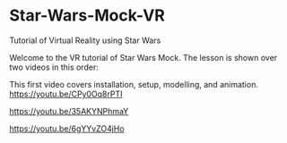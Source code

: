 # Star-Wars-Mock-VR
Tutorial of Virtual Reality using Star Wars

Welcome to the VR tutorial of Star Wars Mock.  The lesson is shown over two videos in this order:

This first video  covers installation, setup, modelling, and animation.
https://youtu.be/CPy0Oq8rPTI

https://youtu.be/35AKYNPhmaY

https://youtu.be/6gYYvZO4jHo



